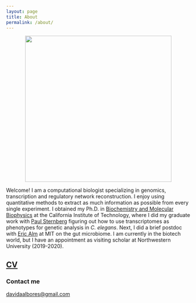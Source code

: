 ```yaml
---
layout: page
title: About
permalink: /about/
---
```


<center>
<img id="photo of David" src="https://dangeles.github.io/images/main.pdf" width="400">
</center>

Welcome! I am a computational biologist specializing in genomics, transcription
and regulatory network reconstruction. I enjoy using quantitative methods to
extract as much information as possible from every single experiment. I obtained
my Ph.D. in [Biochemistry and Molecular Biophysics](http://www.cce.caltech.edu/content/biochemistry-and-molecular-biophysics)
at the California Institute of Technology, where I did my graduate work with
[Paul Sternberg](http://wormlab.caltech.edu/LabMembers/Paul) figuring out how to
use transcriptomes as phenotypes for genetic analysis in *C. elegans*. Next,
I did a brief postdoc with [Eric Alm](https://web.mit.edu/almlab/ealm.html) at
MIT on the gut microbiome. I am currently in the biotech world, but I have
an appointment as visiting scholar at Northwestern University (2019-2020).


## [CV](https://dangeles.github.io/AngelesAlboresDavid_cv.pdf)

### Contact me

[davidaalbores@gmail.com](mailto:davidaalbores@gmail.com)

